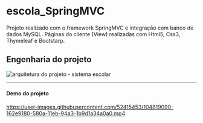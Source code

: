 # escola_SpringMVC
Projeto realizado com o framework SpringMVC e integração com banco de dados MySQL. Páginas do cliente (View) realizadas com Html5, Css3, Thymeleaf e Bootstarp. 


<h2> Engenharia do projeto </h2>

![arquitetura do projeto - sistema escolar](https://user-images.githubusercontent.com/52415453/104819189-a8369a00-580a-11eb-8a80-294334b7b2fb.png)



<hr>

<h4>Demo do projeto </h4>

https://user-images.githubusercontent.com/52415453/104819090-162e9180-580a-11eb-94a3-1b9d1a34a0a0.mp4
